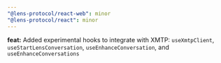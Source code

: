 ```yaml
---
"@lens-protocol/react-web": minor
"@lens-protocol/react": minor
---
```


**feat:** Added experimental hooks to integrate with XMTP: `useXmtpClient`, `useStartLensConversation`, `useEnhanceConversation`, and `useEnhanceConversations`
